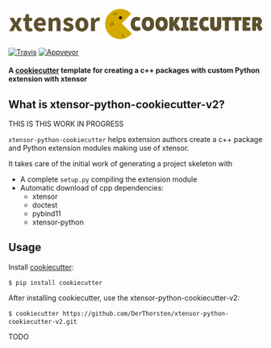 ![cookicutter-logo](./cookiecutter.png)




[![Travis](https://travis-ci.org/DerThorsten/xtensor-python-cookiecutter-v2.svg?branch=master)](https://travis-ci.org/DerThorsten/xtensor-python-cookiecutter-v2)
[![Appveyor](https://ci.appveyor.com/api/projects/status/qwjg22qb8as1bndp?svg=true)](https://ci.appveyor.com/project/DerThorsten/xtensor-python-cookiecutter-v2)



#### A [cookiecutter](https://github.com/audreyr/cookiecutter) template for creating a c++ packages with custom Python extension with xtensor

## What is xtensor-python-cookiecutter-v2?

THIS IS THIS WORK IN PROGRESS

`xtensor-python-cookiecutter` helps extension authors create a c++ package and  Python extension modules making use of xtensor.

It takes care of the initial work of generating a project skeleton with

- A complete `setup.py` compiling the extension module
- Automatic download of cpp dependencies:
    - xtensor
    - doctest
    - pybind11
    - xtensor-python

## Usage

Install [cookiecutter](https://github.com/audreyr/cookiecutter):

    $ pip install cookiecutter

After installing cookiecutter, use the xtensor-python-cookiecutter-v2:

    $ cookiecutter https://github.com/DerThorsten/xtensor-python-cookiecutter-v2.git

TODO